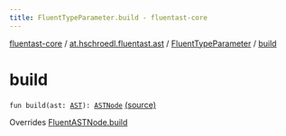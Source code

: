 ```yaml
---
title: FluentTypeParameter.build - fluentast-core
---
```


[fluentast-core](../../index.html) / [at.hschroedl.fluentast.ast](../index.html) / [FluentTypeParameter](index.html) / [build](.)

# build

`fun build(ast: `[`AST`](https://help.eclipse.org/neon/topic/org.eclipse.jdt.doc.isv/reference/api/org/eclipse/jdt/core/dom/AST.html)`): `[`ASTNode`](https://help.eclipse.org/neon/topic/org.eclipse.jdt.doc.isv/reference/api/org/eclipse/jdt/core/dom/ASTNode.html) [(source)](https://github.com/hschroedl/FluentAST/tree/master/core/src/main/kotlin//at.hschroedl.fluentast/ast/ASTNode.kt#L129)

Overrides [FluentASTNode.build](../-fluent-a-s-t-node/build.html)

